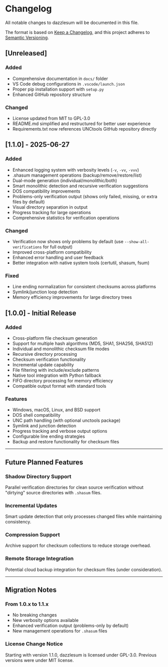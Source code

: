 # Changelog

All notable changes to dazzlesum will be documented in this file.

The format is based on [Keep a Changelog](https://keepachangelog.com/en/1.0.0/),
and this project adheres to [Semantic Versioning](https://semver.org/spec/v2.0.0.html).

## [Unreleased]

### Added
- Comprehensive documentation in `docs/` folder
- VS Code debug configurations in `.vscode/launch.json`
- Proper pip installation support with `setup.py`
- Enhanced GitHub repository structure

### Changed
- License updated from MIT to GPL-3.0
- README.md simplified and restructured for better user experience
- Requirements.txt now references UNCtools GitHub repository directly

## [1.1.0] - 2025-06-27

### Added
- Enhanced logging system with verbosity levels (`-v`, `-vv`, `-vvv`)
- .shasum management operations (backup/remove/restore/list)
- Dual-mode generation (individual/monolithic/both)
- Smart monolithic detection and recursive verification suggestions
- DOS compatibility improvements
- Problems-only verification output (shows only failed, missing, or extra files by default)
- Visual directory separation in output
- Progress tracking for large operations
- Comprehensive statistics for verification operations

### Changed
- Verification now shows only problems by default (use `--show-all-verifications` for full output)
- Improved cross-platform compatibility
- Enhanced error handling and user feedback
- Better integration with native system tools (certutil, shasum, fsum)

### Fixed
- Line ending normalization for consistent checksums across platforms
- Symlink/junction loop detection
- Memory efficiency improvements for large directory trees

## [1.0.0] - Initial Release

### Added
- Cross-platform file checksum generation
- Support for multiple hash algorithms (MD5, SHA1, SHA256, SHA512)
- Individual and monolithic checksum file modes
- Recursive directory processing
- Checksum verification functionality
- Incremental update capability
- File filtering with include/exclude patterns
- Native tool integration with Python fallback
- FIFO directory processing for memory efficiency
- Compatible output format with standard tools

### Features
- Windows, macOS, Linux, and BSD support
- DOS shell compatibility
- UNC path handling (with optional unctools package)
- Symlink and junction detection
- Progress tracking and verbose output options
- Configurable line ending strategies
- Backup and restore functionality for checksum files

---

## Future Planned Features

### Shadow Directory Support
Parallel verification directories for clean source verification without "dirtying" source directories with `.shasum` files.

### Incremental Updates
Smart update detection that only processes changed files while maintaining consistency.

### Compression Support
Archive support for checksum collections to reduce storage overhead.

### Remote Storage Integration
Potential cloud backup integration for checksum files (under consideration).

---

## Migration Notes

### From 1.0.x to 1.1.x
- No breaking changes
- New verbosity options available
- Enhanced verification output (problems-only by default)
- New management operations for `.shasum` files

### License Change Notice
Starting with version 1.1.0, dazzlesum is licensed under GPL-3.0. Previous versions were under MIT license.